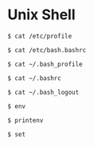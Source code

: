 # Unix Shell

```
$ cat /etc/profile

$ cat /etc/bash.bashrc

$ cat ~/.bash_profile

$ cat ~/.bashrc

$ cat ~/.bash_logout
```

```
$ env

$ printenv
```

```
$ set
```
